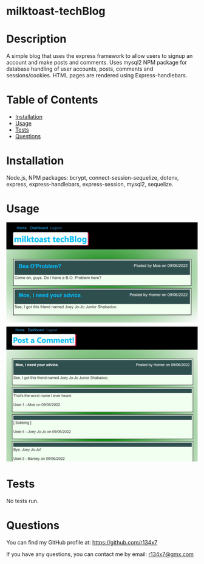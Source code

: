 # milktoast-techBlog

  # Description
  
  A simple blog that uses the express framework to allow users to signup an account and make posts and comments. Uses mysql2 NPM package for database handling of user accounts, posts, comments and sessions/cookies. HTML pages are rendered using Express-handlebars.

  # Table of Contents
  
  - [Installation](#installation)
  - [Usage](#usage)
  - [Tests](#tests)
  - [Questions](#questions)

  # Installation
  
  Node.js, NPM packages: bcrypt, connect-session-sequelize, dotenv, express, express-handlebars, express-session, mysql2, sequelize.

  # Usage
  
  ![homepage](assets/images/milkt1.jpg)
  ![viewing a post](assets/images/milkt2.jpg)

  # Tests
  
  No tests run.

  # Questions
  
  You can find my GitHub profile at: https://github.com/r134x7

  If you have any questions, you can contact me by email: r134x7@gmx.com

